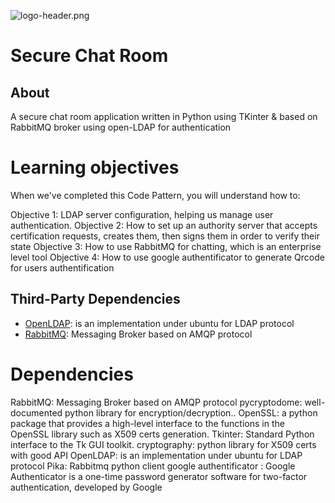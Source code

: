 ![logo-header.png](https://www.tek-up.de/plans/img/logo-header.png)

# Secure Chat Room
## About
A secure chat room application written in Python using TKinter & based on RabbitMQ broker using open-LDAP for authentication


# Learning objectives
When we've completed this Code Pattern, you will understand how to:

Objective 1: LDAP server configuration, helping us manage user authentication.
Objective 2: How to set up an authority server that accepts certification requests, creates them, then signs them in order to verify their state
Objective 3: How to use RabbitMQ for chatting, which is an enterprise level tool
Objective 4: How to use google authentificator to generate Qrcode for users authentification 



## Third-Party Dependencies
- [OpenLDAP](https://www.howtoforge.com/how-to-install-openldap-on-ubuntu-22-04/): is an implementation under ubuntu for LDAP protocol
- [RabbitMQ](https://www.cherryservers.com/blog/how-to-install-and-start-using-rabbitmq-on-ubuntu-22-04): Messaging Broker based on AMQP protocol









# Dependencies
RabbitMQ: Messaging Broker based on AMQP protocol
pycryptodome: well-documented python library for encryption/decryption..
OpenSSL: a python package that provides a high-level interface to the functions in the OpenSSL library such as X509 certs generation.
Tkinter: Standard Python interface to the Tk GUI toolkit.
cryptography: python library for X509 certs with good API
OpenLDAP: is an implementation under ubuntu for LDAP protocol
Pika: Rabbitmq python client
google authentificator : Google Authenticator is a one-time password generator software for two-factor authentication, developed by Google
